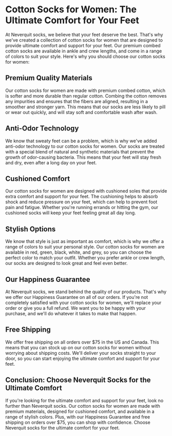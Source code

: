 # Cotton Socks for Women: The Ultimate Comfort for Your Feet

At Neverquit socks, we believe that your feet deserve the best. That's why we've created a collection of cotton socks for women that are designed to provide ultimate comfort and support for your feet. Our premium combed cotton socks are available in ankle and crew lengths, and come in a range of colors to suit your style. Here's why you should choose our cotton socks for women:

## Premium Quality Materials

Our cotton socks for women are made with premium combed cotton, which is softer and more durable than regular cotton. Combing the cotton removes any impurities and ensures that the fibers are aligned, resulting in a smoother and stronger yarn. This means that our socks are less likely to pill or wear out quickly, and will stay soft and comfortable wash after wash.

## Anti-Odor Technology

We know that sweaty feet can be a problem, which is why we've added anti-odor technology to our cotton socks for women. Our socks are treated with a special blend of natural and synthetic materials that prevent the growth of odor-causing bacteria. This means that your feet will stay fresh and dry, even after a long day on your feet.

## Cushioned Comfort

Our cotton socks for women are designed with cushioned soles that provide extra comfort and support for your feet. The cushioning helps to absorb shock and reduce pressure on your feet, which can help to prevent foot pain and fatigue. Whether you're running errands or hitting the gym, our cushioned socks will keep your feet feeling great all day long.

## Stylish Options

We know that style is just as important as comfort, which is why we offer a range of colors to suit your personal style. Our cotton socks for women are available in red, green, black, white, and grey, so you can choose the perfect color to match your outfit. Whether you prefer ankle or crew length, our socks are designed to look great and feel even better.

## Our Happiness Guarantee

At Neverquit socks, we stand behind the quality of our products. That's why we offer our Happiness Guarantee on all of our orders. If you're not completely satisfied with your cotton socks for women, we'll replace your order or give you a full refund. We want you to be happy with your purchase, and we'll do whatever it takes to make that happen.

## Free Shipping

We offer free shipping on all orders over $75 in the US and Canada. This means that you can stock up on our cotton socks for women without worrying about shipping costs. We'll deliver your socks straight to your door, so you can start enjoying the ultimate comfort and support for your feet.

## Conclusion: Choose Neverquit Socks for the Ultimate Comfort

If you're looking for the ultimate comfort and support for your feet, look no further than Neverquit socks. Our cotton socks for women are made with premium materials, designed for cushioned comfort, and available in a range of stylish colors. Plus, with our Happiness Guarantee and free shipping on orders over $75, you can shop with confidence. Choose Neverquit socks for the ultimate comfort for your feet.